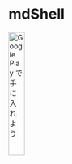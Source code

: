 # mdShell

<a href='https://play.google.com/store/apps/details?id=jp.kaname.mdshell&pcampaignid=pcampaignidMKT-Other-global-all-co-prtnr-py-PartBadge-Mar2515-1'><img alt='Google Play で手に入れよう' src='https://play.google.com/intl/ja/badges/static/images/badges/ja_badge_web_generic.png' width="25%" height="25%"/></a>
